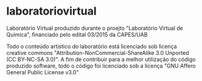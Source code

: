 # laboratoriovirtual

Laboratório Virtual produzido durante o proejto "Laboratório Virtual de Quimica", financiado pelo edital 03/2015 da CAPES/UAB

Todo o conteúdo artistico do laboratório está licenciado sob licença creative commons "Attribution-NonCommercial-ShareAlike 3.0 Unported (CC BY-NC-SA 3.0)". A fim de contribuir para a melhor utilização do código produzido software, todo o código foi licenciado sob a licença "GNU Affero General Public License v3.0"
